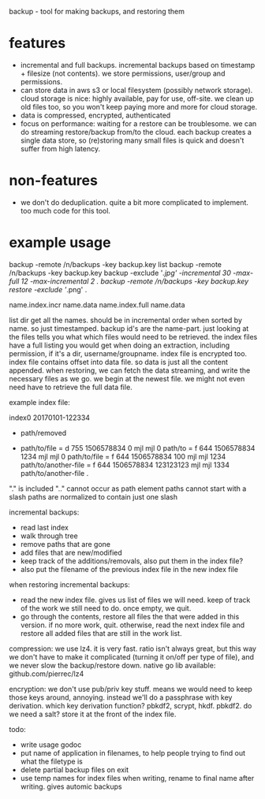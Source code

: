 backup - tool for making backups, and restoring them

# features

- incremental and full backups. incremental backups based on timestamp + filesize (not contents). we store permissions, user/group and permissions.
- can store data in aws s3 or local filesystem (possibly network storage).  cloud storage is nice: highly available, pay for use, off-site.  we clean up old files too, so you won't keep paying more and more for cloud storage.
- data is compressed, encrypted, authenticated
- focus on performance: waiting for a restore can be troublesome. we can do streaming restore/backup from/to the cloud.  each backup creates a single data store, so (re)storing many small files is quick and doesn't suffer from high latency.

# non-features

- we don't do deduplication. quite a bit more complicated to implement. too much code for this tool.


# example usage

backup -remote /n/backups -key backup.key list
backup -remote /n/backups -key backup.key backup -exclude '*.jpg' -incremental 30 -max-full 12 -max-incremental 2 .
backup -remote /n/backups -key backup.key restore -exclude '*.png' <backup-id> .



name.index.incr
name.data
name.index.full
name.data

list dir
get all the names.
should be in incremental order when sorted by name. so just timestamped.
backup id's are the name-part.
just looking at the files tells you what which files would need to be retrieved.
the index files have a full listing you would get when doing an extraction, including permission, if it's a dir, username/groupname.
index file is encrypted too.
index file contains offset into data file.
so data is just all the content appended.
when restoring, we can fetch the data streaming, and write the necessary files as we go.  we begin at the newest file.  we might not even need have to retrieve the full data file.

example index file:

index0
20170101-122334
- path/removed
+ path/to/file
= d 755 1506578834 0 mjl mjl 0 path/to
= f 644 1506578834 1234 mjl mjl 0 path/to/file
= f 644 1506578834 100 mjl mjl 1234 path/to/another-file
= f 644 1506578834 123123123 mjl mjl 1334 path/to/another-file
.


"." is included
".." cannot occur as path element
paths cannot start with a slash
paths are normalized to contain just one slash


incremental backups:
- read last index
- walk through tree
- remove paths that are gone
- add files that are new/modified
- keep track of the additions/removals, also put them in the index file?
- also put the filename of the previous index file in the new index file

when restoring incremental backups:
- read the new index file.  gives us list of files we will need.  keep of track of the work we still need to do.  once empty, we quit.
- go through the contents, restore all files the that were added in this version.  if no more work, quit. otherwise, read the next index file and restore all added files that are still in the work list.


compression:
we use lz4. it is very fast. ratio isn't always great, but this way we don't have to make it complicated (turning it on/off per type of file), and we never slow the backup/restore down.  native go lib available: github.com/pierrec/lz4

encryption:
we don't use pub/priv key stuff. means we would need to keep those keys around, annoying. instead we'll do a passphrase with key derivation.
which key derivation function?  pbkdf2, scrypt, hkdf.  pbkdf2. do we need a salt? store it at the front of the index file.

todo:
- write usage godoc
- put name of application in filenames, to help people trying to find out what the filetype is
- delete partial backup files on exit
- use temp names for index files when writing, rename to final name after writing.  gives automic backups
